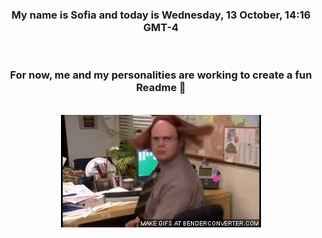 


<div align="center">
<h3 >My name is Sofia and today is Wednesday, 13 October, 14:16 GMT-4</h3><br>
<h3 >For now, me and my personalities are working to create a fun Readme 👋
</h3><br>
<img src='img/dwight.gif' alt='working...'/>
</div>
